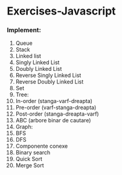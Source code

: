 # Exercises-Javascript

### Implement:

1. Queue
1. Stack
1. Linked list
  1. Singly Linked List
  1. Doubly Linked List
  1. Reverse Singly Linked List
  1. Reverse Doubly Linked List
1. Set
1. Tree:
  1. In-order (stanga-varf-dreapta) 
  1. Pre-order (varf-stanga-dreapta) 
  1. Post-order (stanga-dreapta-varf)
  1. ABC (arbore binar de cautare)
1. Graph:
  1. BFS
  1. DFS
  1. Componente conexe
1. Binary search
1. Quick Sort
1. Merge Sort

